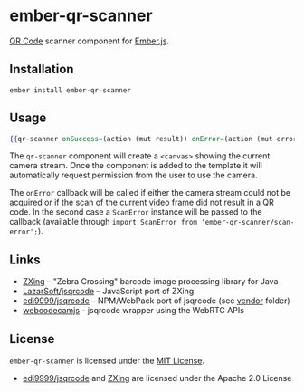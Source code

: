 
ember-qr-scanner
==============================================================================

[QR Code](https://en.wikipedia.org/wiki/QR_code) scanner component for
[Ember.js](http://emberjs.com/).


Installation
------------------------------------------------------------------------------

```
ember install ember-qr-scanner
```


Usage
------------------------------------------------------------------------------

```hbs
{{qr-scanner onSuccess=(action (mut result)) onError=(action (mut error))}}
```

The `qr-scanner` component will create a `<canvas>` showing the current camera
stream. Once the component is added to the template it will automatically
request permission from the user to use the camera.

The `onError` callback will be called if either the camera stream could not be
acquired or if the scan of the current video frame did not result in a QR
code. In the second case a `ScanError` instance will be passed to the callback
(available through `import ScanError from 'ember-qr-scanner/scan-error';`).


Links
------------------------------------------------------------------------------

- [ZXing](https://github.com/zxing/zxing) – "Zebra Crossing" barcode image
  processing library for Java
- [LazarSoft/jsqrcode](https://github.com/LazarSoft/jsqrcode) – JavaScript
  port of ZXing
- [edi9999/jsqrcode](https://github.com/edi9999/jsqrcode) – NPM/WebPack port
  of jsqrcode (see [vendor](vendor) folder)
- [webcodecamjs](https://github.com/andrastoth/webcodecamjs) - jsqrcode
  wrapper using the WebRTC APIs


License
-------------------------------------------------------------------------------

`ember-qr-scanner` is licensed under the [MIT License](LICENSE.md).

- [edi9999/jsqrcode](https://github.com/edi9999/jsqrcode) and
  [ZXing](https://github.com/zxing/zxing) are licensed under the Apache 2.0
  License
